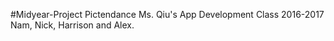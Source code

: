 #Midyear-Project
Pictendance
Ms. Qiu's App Development Class 2016-2017
Nam, Nick, Harrison and Alex.
